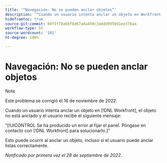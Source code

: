 ```yaml
---
title: '“Navegación: No se pueden anclar objetos”'
description: '“Cuando un usuario intenta anclar un objeto en Workfront, el objeto no está anclado y el usuario recibe el siguiente mensaje: Se ha producido un error al anclar el panel. Póngase en contacto con Workfront para solucionarlo.”'
hidefromtoc: true
source-git-commit: 60f5f70a6bf8d67a8a450c3a8dd9950d1ee376aa
workflow-type: ht
source-wordcount: '101'
ht-degree: 100%

---
```



# Navegación: No se pueden anclar objetos

>[!NOTE]
>
>Este problema se corrigió el 16 de noviembre de 2022.

Cuando un usuario intenta anclar un objeto en [!DNL Workfront], el objeto no está anclado y el usuario recibe el siguiente mensaje:

“[!UICONTROL Se ha producido un error al fijar el panel. Póngase en contacto con [!DNL Workfront] para solucionarlo.]”

Esto puede ocurrir al anclar un objeto, incluso si el usuario puede anclar listas correctamente.

_Notificado por primera vez el 28 de septiembre de 2022._

